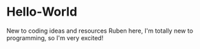 # Hello-World
New to coding ideas and resources
Ruben here, I'm totally new to programming, so I'm very excited!
